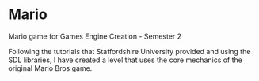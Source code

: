 # Mario
 Mario game for Games Engine Creation - Semester 2

Following the tutorials that Staffordshire University provided and using the SDL libraries, I have created a level that uses the core mechanics of the original Mario Bros game.
